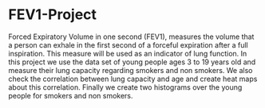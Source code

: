 # FEV1-Project
Forced Expiratory Volume in one second (FEV1), measures the volume that a person can exhale in the first second of a  forceful expiration after a full inspiration. This measure will be used as an indicator of lung function.
In this project we use the data set of young people ages 3 to 19 years old and measure their lung capacity regarding smokers and non smokers.
We also check the correlation between lung capacity and age and create heat maps about this correlation.
Finally we create two histograms over the young people for smokers and non smokers.
